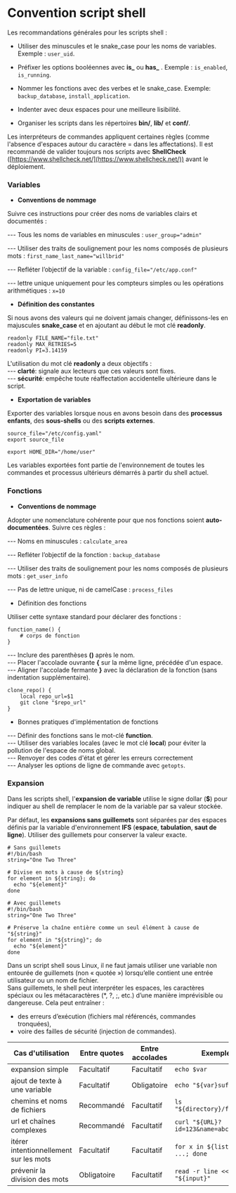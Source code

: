 # Convention script shell

Les recommandations générales pour les scripts shell :

- Utiliser des minuscules et le snake_case pour les noms de variables. Exemple : `user_uid`.

- Préfixer les options booléennes avec **is_** ou **has_** . Exemple : `is_enabled`, `is_running`.

- Nommer les fonctions avec des verbes et le snake_case. Exemple: `backup_database`, `install_application`.

- Indenter avec deux espaces pour une meilleure lisibilité.

- Organiser les scripts dans les répertoires **bin/**, **lib/** et **conf/**.

Les interpréteurs de commandes appliquent certaines règles (comme l'absence d'espaces autour du caractère = dans les affectations). Il est recommandé de valider toujours nos scripts avec **ShellCheck** ([https://www.shellcheck.net/](https://www.shellcheck.net/)) avant le déploiement.

### Variables

- **Conventions de nommage**

Suivre ces instructions pour créer des noms de variables clairs et documentés :

--- Tous les noms de variables en minuscules : `user_group="admin"`

--- Utiliser des traits de soulignement pour les noms composés de plusieurs mots : `first_name_last_name="willbrid"`

--- Refléter l’objectif de la variable : `config_file="/etc/app.conf"`

--- lettre unique uniquement pour les compteurs simples ou les opérations arithmétiques : `x=10`

- **Définition des constantes**

Si nous avons des valeurs qui ne doivent jamais changer, définissons-les en majuscules **snake_case** et en ajoutant au début le mot clé **readonly**.

```
readonly FILE_NAME="file.txt"
readonly MAX_RETRIES=5
readonly PI=3.14159
```

L'utilisation du mot clé **readonly** a deux objectifs : <br>
--- **clarté**: signale aux lecteurs que ces valeurs sont fixes. <br>
--- **sécurité**: empêche toute réaffectation accidentelle ultérieure dans le script.

- **Exportation de variables**

Exporter des variables lorsque nous en avons besoin dans des **processus enfants**, des **sous-shells** ou des **scripts externes**.

```
source_file="/etc/config.yaml"
export source_file

export HOME_DIR="/home/user"
```

Les variables exportées font partie de l'environnement de toutes les commandes et processus ultérieurs démarrés à partir du shell actuel.

### Fonctions

- **Conventions de nommage**

Adopter une nomenclature cohérente pour que nos fonctions soient **auto-documentées**. Suivre ces règles :

--- Noms en minuscules : `calculate_area`

--- Refléter l’objectif de la fonction : `backup_database`

--- Utiliser des traits de soulignement pour les noms composés de plusieurs mots : `get_user_info`

--- Pas de lettre unique, ni de camelCase : `process_files`

- Définition des fonctions

Utiliser cette syntaxe standard pour déclarer des fonctions :

```
function_name() {
    # corps de fonction
}
```

--- Inclure des parenthèses **()** après le nom. <br>
--- Placer l'accolade ouvrante **{** sur la même ligne, précédée d'un espace. <br>
--- Aligner l'accolade fermante **}** avec la déclaration de la fonction (sans indentation supplémentaire). <br>

```
clone_repo() {
    local repo_url=$1
    git clone "$repo_url"
}
```

- Bonnes pratiques d'implémentation de fonctions

--- Définir des fonctions sans le mot-clé **function**. <br>
--- Utiliser des variables locales (avec le mot clé **local**) pour éviter la pollution de l'espace de noms global. <br>
--- Renvoyer des codes d'état et gérer les erreurs correctement <br>
--- Analyser les options de ligne de commande avec `getopts`.

### Expansion

Dans les scripts shell, l'**expansion de variable** utilise le signe dollar (**$**) pour indiquer au shell de remplacer le nom de la variable par sa valeur stockée.

Par défaut, les **expansions sans guillemets** sont séparées par des espaces définis par la variable d'environnement **IFS** (**espace**, **tabulation**, **saut de ligne**). Utiliser des guillemets pour conserver la valeur exacte.

```
# Sans guillemets
#!/bin/bash
string="One Two Three"

# Divise en mots à cause de ${string}
for element in ${string}; do
  echo "${element}"
done
```

```
# Avec guillemets
#!/bin/bash
string="One Two Three"

# Préserve la chaîne entière comme un seul élément à cause de "${string}"
for element in "${string}"; do
  echo "${element}"
done
```

Dans un script shell sous Linux, il ne faut jamais utiliser une variable non entourée de guillemets (non « quotée ») lorsqu’elle contient une entrée utilisateur ou un nom de fichier. <br>
Sans guillemets, le shell peut interpréter les espaces, les caractères spéciaux ou les métacaractères (*, ?, ;, etc.) d’une manière imprévisible ou dangereuse. Cela peut entraîner :
- des erreurs d’exécution (fichiers mal référencés, commandes tronquées),
- voire des failles de sécurité (injection de commandes).

|Cas d'utilisation|Entre quotes|Entre accolades|Exemple|
|-----------------|------------|---------------|-------|
expansion simple|Facultatif|Facultatif|`echo $var`
ajout de texte à une variable|Facultatif|Obligatoire|`echo "${var}suffix"`
chemins et noms de fichiers|Recommandé|Facultatif|`ls "${directory}/file.txt"`
url et chaînes complexes|Recommandé|Facultatif|`curl "${URL}?id=123&name=abc"`
itérer intentionnellement sur les mots|Facultatif|Facultatif|`for x in ${list}; do ...; done`
prévenir la division des mots|Obligatoire|Facultatif|`read -r line <<< "${input}"`